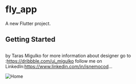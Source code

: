# fly_app

A new Flutter project.

## Getting Started
## 
by Taras Migulko
for more information about designer go to :https://dribbble.com/ui_migulko
follow me on LinkedIn:https://www.linkedin.com/in/isnemocod...

![Home](https://user-images.githubusercontent.com/70527079/164957044-c3271aa3-4090-4a7c-8826-bc336a86f902.png)
